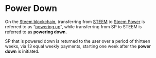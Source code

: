 # Power Down

On the [Steem blockchain](/docs/glossary/steem-blockchain.md), transferring from [STEEM](/docs/glossary/steem.md) to [Steem Power](/docs/glossary/steem-power.md) is referred to as “[powering up](/docs/glossary/power-up)”, while transferring from SP to STEEM is referred to as **powering down**.

SP that is powered down is returned to the user over a period of thirteen weeks, via 13 equal weekly payments, starting one week after the **power down** is initiated.
